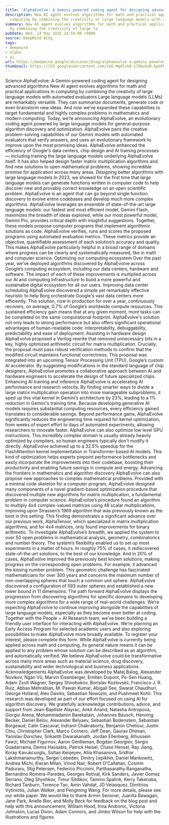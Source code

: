 ```yaml
---
title: 'AlphaEvolve: A Gemini-powered coding agent for designing advanced algorithms'
description: New AI agent evolves algorithms for math and practical applications in
  computing by combining the creativity of large language models with automated evaluators
summary: New AI agent evolves algorithms for math and practical applications in computing
  by combining the creativity of large la
pubDate: Wed, 14 May 2025 14:59:00 +0000
source: DeepMind Blog
tags:
- deepmind
- alpha
- ai
url: https://deepmind.google/discover/blog/alphaevolve-a-gemini-powered-coding-agent-for-designing-advanced-algorithms/
thumbnail: https://lh3.googleusercontent.com/tG6-MqdlvhQ-z7ENzGxR-kpGPPdPHbJ8UZtbTP66Rxi0UftTFU1yAvaBCVuigYuKvESMeEFf4jqNBVENFcZXEUnj8SSqj8zsop8UHAl0eD9A-hUCvQ=w528-h297-n-nu-rw
---
```


Science
AlphaEvolve: A Gemini-powered coding agent for designing advanced algorithms
New AI agent evolves algorithms for math and practical applications in computing by combining the creativity of large language models with automated evaluators
Large language models (LLMs) are remarkably versatile. They can summarize documents, generate code or even brainstorm new ideas. And now we’ve expanded these capabilities to target fundamental and highly complex problems in mathematics and modern computing.
Today, we’re announcing AlphaEvolve, an evolutionary coding agent powered by large language models for general-purpose algorithm discovery and optimization. AlphaEvolve pairs the creative problem-solving capabilities of our Gemini models with automated evaluators that verify answers, and uses an evolutionary framework to improve upon the most promising ideas.
AlphaEvolve enhanced the efficiency of Google's data centers, chip design and AI training processes — including training the large language models underlying AlphaEvolve itself. It has also helped design faster matrix multiplication algorithms and find new solutions to open mathematical problems, showing incredible promise for application across many areas.
Designing better algorithms with large language models
In 2023, we showed for the first time that large language models can generate functions written in computer code to help discover new and provably correct knowledge on an open scientific problem. AlphaEvolve is an agent that can go beyond single function discovery to evolve entire codebases and develop much more complex algorithms.
AlphaEvolve leverages an ensemble of state-of-the-art large language models: our fastest and most efficient model, Gemini Flash, maximizes the breadth of ideas explored, while our most powerful model, Gemini Pro, provides critical depth with insightful suggestions. Together, these models propose computer programs that implement algorithmic solutions as code.
AlphaEvolve verifies, runs and scores the proposed programs using automated evaluation metrics. These metrics provide an objective, quantifiable assessment of each solution’s accuracy and quality. This makes AlphaEvolve particularly helpful in a broad range of domains where progress can be clearly and systematically measured, like in math and computer science.
Optimizing our computing ecosystem
Over the past year, we’ve deployed algorithms discovered by AlphaEvolve across Google’s computing ecosystem, including our data centers, hardware and software. The impact of each of these improvements is multiplied across our AI and computing infrastructure to build a more powerful and sustainable digital ecosystem for all our users.
Improving data center scheduling
AlphaEvolve discovered a simple yet remarkably effective heuristic to help Borg orchestrate Google's vast data centers more efficiently. This solution, now in production for over a year, continuously recovers, on average, 0.7% of Google’s worldwide compute resources. This sustained efficiency gain means that at any given moment, more tasks can be completed on the same computational footprint. AlphaEvolve's solution not only leads to strong performance but also offers significant operational advantages of human-readable code: interpretability, debuggability, predictability and ease of deployment.
Assisting in hardware design
AlphaEvolve proposed a Verilog rewrite that removed unnecessary bits in a key, highly optimized arithmetic circuit for matrix multiplication. Crucially, the proposal must pass robust verification methods to confirm that the modified circuit maintains functional correctness. This proposal was integrated into an upcoming Tensor Processing Unit (TPU), Google’s custom AI accelerator. By suggesting modifications in the standard language of chip designers, AlphaEvolve promotes a collaborative approach between AI and hardware engineers to accelerate the design of future specialized chips.
Enhancing AI training and inference
AlphaEvolve is accelerating AI performance and research velocity. By finding smarter ways to divide a large matrix multiplication operation into more manageable subproblems, it sped up this vital kernel in Gemini’s architecture by 23%, leading to a 1% reduction in Gemini's training time. Because developing generative AI models requires substantial computing resources, every efficiency gained translates to considerable savings. Beyond performance gains, AlphaEvolve significantly reduces the engineering time required for kernel optimization, from weeks of expert effort to days of automated experiments, allowing researchers to innovate faster.
AlphaEvolve can also optimize low level GPU instructions. This incredibly complex domain is usually already heavily optimized by compilers, so human engineers typically don't modify it directly. AlphaEvolve achieved up to a 32.5% speedup for the FlashAttention kernel implementation in Transformer-based AI models. This kind of optimization helps experts pinpoint performance bottlenecks and easily incorporate the improvements into their codebase, boosting their productivity and enabling future savings in compute and energy.
Advancing the frontiers in mathematics and algorithm discovery
AlphaEvolve can also propose new approaches to complex mathematical problems. Provided with a minimal code skeleton for a computer program, AlphaEvolve designed many components of a novel gradient-based optimization procedure that discovered multiple new algorithms for matrix multiplication, a fundamental problem in computer science.
AlphaEvolve’s procedure found an algorithm to multiply 4x4 complex-valued matrices using 48 scalar multiplications, improving upon Strassen’s 1969 algorithm that was previously known as the best in this setting. This finding demonstrates a significant advance over our previous work, AlphaTensor, which specialized in matrix multiplication algorithms, and for 4x4 matrices, only found improvements for binary arithmetic.
To investigate AlphaEvolve’s breadth, we applied the system to over 50 open problems in mathematical analysis, geometry, combinatorics and number theory. The system’s flexibility enabled us to set up most experiments in a matter of hours. In roughly 75% of cases, it rediscovered state-of-the-art solutions, to the best of our knowledge.
And in 20% of cases, AlphaEvolve improved the previously best known solutions, making progress on the corresponding open problems. For example, it advanced the kissing number problem. This geometric challenge has fascinated mathematicians for over 300 years and concerns the maximum number of non-overlapping spheres that touch a common unit sphere. AlphaEvolve discovered a configuration of 593 outer spheres and established a new lower bound in 11 dimensions.
The path forward
AlphaEvolve displays the progression from discovering algorithms for specific domains to developing more complex algorithms for a wide range of real-world challenges. We’re expecting AlphaEvolve to continue improving alongside the capabilities of large language models, especially as they become even better at coding.
Together with the People + AI Research team, we’ve been building a friendly user interface for interacting with AlphaEvolve. We’re planning an Early Access Program for selected academic users and also exploring possibilities to make AlphaEvolve more broadly available. To register your interest, please complete this form.
While AlphaEvolve is currently being applied across math and computing, its general nature means it can be applied to any problem whose solution can be described as an algorithm, and automatically verified. We believe AlphaEvolve could be transformative across many more areas such as material science, drug discovery, sustainability and wider technological and business applications.
Acknowledgements
AlphaEvolve was developed by Matej Balog, Alexander Novikov, Ngân Vũ, Marvin Eisenberger, Emilien Dupont, Po-Sen Huang, Adam Zsolt Wagner, Sergey Shirobokov, Borislav Kozlovskii, Francisco J. R. Ruiz, Abbas Mehrabian, M. Pawan Kumar, Abigail See, Swarat Chaudhuri, George Holland, Alex Davies, Sebastian Nowozin, and Pushmeet Kohli. This research was developed as part of our effort focused on using AI for algorithm discovery.
We gratefully acknowledge contributions, advice, and support from Jean-Baptiste Alayrac, Ankit Anand, Natasha Antropova, Giorgio Arena, Mohammadamin Barekatain, Johannes Bausch, Henning Becker, Daniel Belov, Alexander Belyaev, Sebastian Bodenstein, Sebastian Borgeaud, Calin Cascaval, Indranil Chakraborty, Benjamin Chetioui, Justin Chiu, Christopher Clark, Marco Cornero, Jeff Dean, Gaurav Dhiman, Yanislav Donchev, Srikanth Dwarakanath, Jordan Ellenberg, Alhussein Fawzi, Michael Figurnov, Aaron Gentleman, Bogdan Georgiev, Sergio Guadarrama, Demis Hassabis, Patrick Heisel, Chase Hensel, Ray Jiang, Koray Kavukcuoglu, Sultan Kenjeyev, Aliia Khasanova, Sridhar Lakshmanamurthy, Sergei Lebedev, Dmitry Lepikhin, Daniel Mankowitz, Andrea Michi, Kieran Milan, Vinod Nair, Robert O'Callahan, Cosmin Paduraru, Stig Petersen, Federico Piccinini, Parthasarathy Ranganatha, Bernardino Romera-Paredes, Georges Rotival, Kirk Sanders, Javier Gomez Serrano, Oleg Shyshkov, Timur Sitdikov, Tammo Spalink, Kerry Takenaka, Richard Tanburn, Terence Tao, Amin Vahdat, JD Velasquez, Dimitrios Vytiniotis, Julian Walker, and Pengming Wang. For more details, please see our white paper.
We would like to thank Armin Senoner, Juanita Bawagan, Jane Park, Arielle Bier, and Molly Beck for feedback on the blog post and help with this announcement; William Hood, Irina Andronic, Victoria Johnston, Lucas Dixon, Adam Connors, and Jimbo Wilson for help with the illustrations and figures